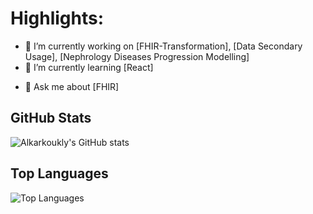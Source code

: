 # Highlights: 
- 🔭 I’m currently working on [FHIR-Transformation], [Data Secondary Usage], [Nephrology Diseases Progression Modelling]
- 🌱 I’m currently learning [React]
<!--- 👯 I’m looking to collaborate on [project/technology]-->
<!--- 🤔 I’m looking for help with [problem/technology] -->
- 💬 Ask me about [FHIR]
<!-- - 📫 How to reach me: [email] -->

## GitHub Stats

![Alkarkoukly's GitHub stats](https://github-readme-stats.vercel.app/api?username=alkarkoukly&show_icons=true&theme=radical)

## Top Languages

![Top Languages](https://github-readme-stats.vercel.app/api/top-langs/?username=alkarkoukly&layout=compact&theme=radical)
